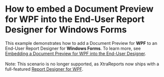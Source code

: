 # How to embed a Document Preview for WPF into the End-User Report Designer for Windows Forms


<p>This example demonstrates how to add a Document Preview for <strong>WPF</strong> to an End-User Report Designer for <strong>Windows Forms</strong>. To learn more, see <a href="http://community.devexpress.com/blogs/seth/archive/2011/09/12/embedding-a-document-preview-for-wpf-into-the-end-user-designer.aspx"><u>Embedding a Document Preview for WPF into the End-User Designer</u></a>.<br><br>Note: This scenario is no longer supported, as XtraReports now ships with a full-featured <a href="https://documentation.devexpress.com/#XtraReports/CustomDocument114104">Report Designer for WPF</a>.</p>

<br/>



